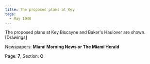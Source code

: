 ```yaml
---  
title: The proposed plans at Key  
tags:  
  - May 1940  
---  
```

  
The proposed plans at Key Biscayne and Baker's Haulover are shown. [Drawings]  
  
Newspapers: **Miami Morning News or The Miami Herald**  
  
Page: **7**, Section: **C** 
